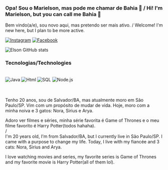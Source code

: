 

### Opa! Sou o Marielson, mas pode me chamar de Bahia 🖖 / Hi! I'm Marielson, but you can call me Bahia 🖖

Bem vindo(a/e), sou novo aqui, mas pretendo ser mais ativo. / Welcome! I'm new here, but I plan to be more active.


[![Instagram](https://img.shields.io/badge/Instagram-E4405F?style=for-the-badge&logo=instagram&logoColor=white)](https://www.instagram.com/elson.silv4/)
[![Facebook](https://img.shields.io/badge/Facebook-1877F2?style=for-the-badge&logo=facebook&logoColor=white)](https://www.facebook.com/elson.silva.5030/)



![Elson GitHub stats](https://github-readme-stats.vercel.app/api?username=ElsonSilv4&show_icons=true&theme=dracula)



### Tecnologias/Technologies

<div style="display: inline_black"><br/>
    <img align= "center" alt="Java" src="https://img.shields.io/badge/Java-ED8B00?style=for-the-badge&logo=openjdk&logoColor=white"/>
    <img align= "center" alt="Html" src="https://img.shields.io/badge/HTML-239120?style=for-the-badge&logo=html5&logoColor=white"/>
    <img align= "center" alt="SQL" src="https://img.shields.io/badge/MySQL-00000F?style=for-the-badge&logo=mysql&logoColor=white"/>
    <img align= "center" alt="Node.js" src="https://img.shields.io/badge/Node.js-43853D?style=for-the-badge&logo=node.js&logoColor=white"/>

</div><br/>

<br/>

Tenho 20 anos, sou de Salvador/BA, mas atualmente moro em São Paulo/SP.
Vim com um propósito de mudar de vida. Hoje, moro com a minha noiva e 3 gatos: Nora, Sirius e Arya.

Adoro ver filmes e séries, minha série favorita é Game of Thrones e o meu filme favorito é Harry Potter(todos hahaha). <br/> 
/
<br/>I'm 20 years old, I'm from Salvador/BA, but I currently live in São Paulo/SP. I came with a purpose to change my life. Today, I live with my fiancée and 3 cats: Nora, Sirius and Arya.

I love watching movies and series, my favorite series is Game of Thrones and my favorite movie is Harry Potter(all of them lol).

<br/>

